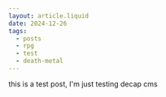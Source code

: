 ```yaml
---
layout: article.liquid
date: 2024-12-26
tags:
  - posts
  - rpg
  - test
  - death-metal
---
```

this is a test post, I'm just testing decap cms
